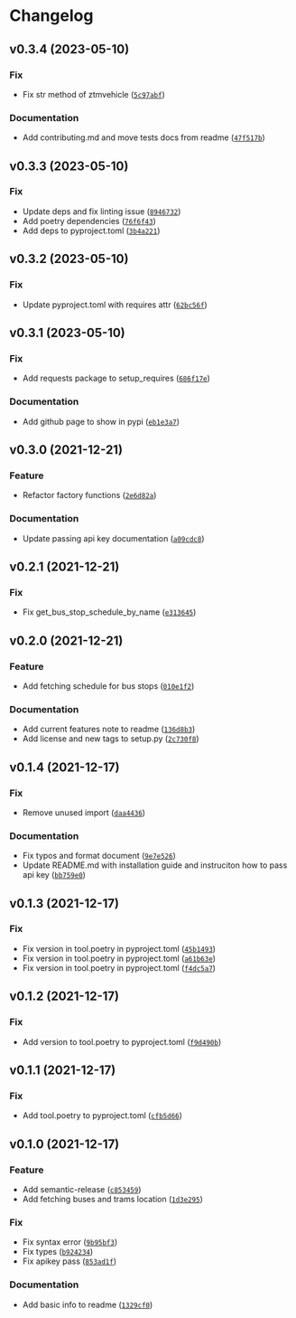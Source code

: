 # Changelog

<!--next-version-placeholder-->

## v0.3.4 (2023-05-10)
### Fix
* Fix str method of ztmvehicle ([`5c97abf`](https://github.com/radekwielonski/warsaw-data-api/commit/5c97abfe67aa9b1459b0d808e4ad13b8eebbf59b))

### Documentation
* Add contributing.md and move tests docs from readme ([`47f517b`](https://github.com/radekwielonski/warsaw-data-api/commit/47f517b1922e88ebd3283ca7043339bd908ffd42))

## v0.3.3 (2023-05-10)
### Fix
* Update deps and fix linting issue ([`8946732`](https://github.com/radekwielonski/warsaw-data-api/commit/894673271cd08e8da0afd6a3fda2563a254013f3))
* Add poetry dependencies ([`76f6f43`](https://github.com/radekwielonski/warsaw-data-api/commit/76f6f43e22e1578ccd727e1f2a7d88c8b3badbd8))
* Add deps to pyproject.toml ([`3b4a221`](https://github.com/radekwielonski/warsaw-data-api/commit/3b4a2217e984c171a9af190d18ef4ae001c150cc))

## v0.3.2 (2023-05-10)
### Fix
* Update pyproject.toml with requires attr ([`62bc56f`](https://github.com/radekwielonski/warsaw-data-api/commit/62bc56fe60a368f9ea72e0b6695e0c80cfea54f3))

## v0.3.1 (2023-05-10)
### Fix
* Add requests package to setup_requires ([`686f17e`](https://github.com/radekwielonski/warsaw-data-api/commit/686f17e033dbaed03c724673dbfcbcb9a407b776))

### Documentation
* Add github page to show in pypi ([`eb1e3a7`](https://github.com/radekwielonski/warsaw-data-api/commit/eb1e3a75ff5eb590cbe76ebd3244c3782e3422aa))

## v0.3.0 (2021-12-21)
### Feature
* Refactor factory functions ([`2e6d82a`](https://github.com/radekwielonski/warsaw-data-api/commit/2e6d82abd3d7ec5de50c20628315201806291c19))

### Documentation
* Update passing api key documentation ([`a09cdc8`](https://github.com/radekwielonski/warsaw-data-api/commit/a09cdc88c2cc7b4435aef71c60472c5590888af7))

## v0.2.1 (2021-12-21)
### Fix
* Fix get_bus_stop_schedule_by_name ([`e313645`](https://github.com/radekwielonski/warsaw-data-api/commit/e313645a5572a4cb518120b332ca242297890ae0))

## v0.2.0 (2021-12-21)
### Feature
* Add fetching schedule for bus stops ([`010e1f2`](https://github.com/radekwielonski/warsaw-data-api/commit/010e1f2e5005dd9f0d2bb2623055c6676a01f29e))

### Documentation
* Add current features note to readme ([`136d8b3`](https://github.com/radekwielonski/warsaw-data-api/commit/136d8b3d990510f70d0e0dbf650af95473b09806))
* Add license and new tags to setup.py ([`2c730f8`](https://github.com/radekwielonski/warsaw-data-api/commit/2c730f82880699ac9e32f1325f5780f4c474cf9d))

## v0.1.4 (2021-12-17)
### Fix
* Remove unused import ([`daa4436`](https://github.com/radekwielonski/warsaw-data-api/commit/daa4436d384e2a3af2a18bc4c322b0e860a301aa))

### Documentation
* Fix typos and format document ([`9e7e526`](https://github.com/radekwielonski/warsaw-data-api/commit/9e7e52648300c606f3f8205f58ebce2b7d0c20a1))
* Update README.md with installation guide and instruciton how to pass api key ([`bb759e0`](https://github.com/radekwielonski/warsaw-data-api/commit/bb759e0a5a531fa5a6195a0f01704e9b4b629d3f))

## v0.1.3 (2021-12-17)
### Fix
* Fix version in tool.poetry in pyproject.toml ([`45b1493`](https://github.com/radekwielonski/warsaw-data-api/commit/45b14935b3a691407bd390df512bef799f0fadef))
* Fix version in tool.poetry in pyproject.toml ([`a61b63e`](https://github.com/radekwielonski/warsaw-data-api/commit/a61b63e6007156917f4437f478d8009a09776d24))
* Fix version in tool.poetry in pyproject.toml ([`f4dc5a7`](https://github.com/radekwielonski/warsaw-data-api/commit/f4dc5a77d1f204ba7147a3f5a42d10c95eb2bcf9))

## v0.1.2 (2021-12-17)
### Fix
* Add version to tool.poetry to pyproject.toml ([`f9d490b`](https://github.com/radekwielonski/warsaw-data-api/commit/f9d490ba5e100396458f78a789c45c9e2f63e911))

## v0.1.1 (2021-12-17)
### Fix
* Add tool.poetry to pyproject.toml ([`cfb5d66`](https://github.com/radekwielonski/warsaw-data-api/commit/cfb5d66ca97f251c4c60858051cdca5544903164))

## v0.1.0 (2021-12-17)
### Feature
* Add semantic-release ([`c853459`](https://github.com/radekwielonski/warsaw-data-api/commit/c853459176f979a555e44037fdb273e24b8e2cc2))
* Add fetching buses and trams location ([`1d3e295`](https://github.com/radekwielonski/warsaw-data-api/commit/1d3e295d7f428ad1e06d0edff876871de7d57f71))

### Fix
* Fix syntax error ([`9b95bf3`](https://github.com/radekwielonski/warsaw-data-api/commit/9b95bf37c30afd1f5682ea60b46285fa1fd25634))
* Fix types ([`b924234`](https://github.com/radekwielonski/warsaw-data-api/commit/b924234d29058eaecf730fbebdf2040ed2b4ccb2))
* Fix apikey pass ([`853ad1f`](https://github.com/radekwielonski/warsaw-data-api/commit/853ad1fce2c05d43f2ed3a3b45f871184c0bcc95))

### Documentation
* Add basic info to readme ([`1329cf0`](https://github.com/radekwielonski/warsaw-data-api/commit/1329cf0ce48154e57cf1f70da44921ab1899adbd))
